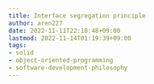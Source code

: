 ```yaml
---
title: Interface segregation principle
author: aren227
date: 2022-11-11T22:18:48+09:00
lastmod: 2022-11-14T01:19:39+09:00
tags:
- solid
- object-oriented-programming
- software-development-philosophy
---
```


